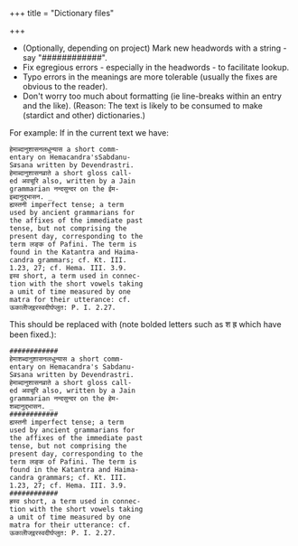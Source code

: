 +++
title = "Dictionary files"

+++

- (Optionally, depending on project) Mark new headwords with a string - say "############".
- Fix egregious errors - especially in the headwords - to facilitate lookup.
- Typo errors in the meanings are more tolerable (usually the fixes are obvious to the reader).
- Don't worry too much about formatting (ie line-breaks within an entry and the like). (Reason: The text is likely to be consumed to make (stardict and other) dictionaries.)

For example: If in the current text we have:

    हेमाब्दानुशासनलधुन्यास a short comm-
    entary on Hemacandra'sSabdanu-
    Sव्रsana written by Devendrastri.
    हेमाब्दानुशासनव्राते a short gloss call-
    ed अवचूरि also, written by a Jain
    grammarian नन्दसुन्दर on the ईम-
    इब्दानुद्भासन. _
    ह्यस्तनी imperfect tense; a term
    used by ancient grammarians for
    the affixes of the immediate past
    tense, but not comprising the
    present day, corresponding to the
    term लङ्क of Pafini. The term is
    found in the Katantra and Haima-
    candra grammars; cf. Kt. III.
    1.23, 27; cf. Hema. III. 3.9.
    इस्व short, a term used in connec-
    tion with the short vowels taking
    a umit of time measured by one
    matra for their utterance: cf.
    ऊकालेोज्इरस्वदीर्घप्लुत: P. I. 2.27.
    

This should be replaced with (note bolded letters such as श ह्र which have been fixed.):

    ############
    हेमाशब्दानुशासनलधुन्यास a short comm-
    entary on Hemacandra's Sabdanu-
    Sव्रsana written by Devendrastri.
    हेमाब्दानुशासनव्राते a short gloss call-
    ed अवचूरि also, written by a Jain
    grammarian नन्दसुन्दर on the हेम-
    शब्दानुद्भासन. _
    ############
    ह्यस्तनी imperfect tense; a term
    used by ancient grammarians for
    the affixes of the immediate past
    tense, but not comprising the
    present day, corresponding to the
    term लङ्क of Pafini. The term is
    found in the Katantra and Haima-
    candra grammars; cf. Kt. III.
    1.23, 27; cf. Hema. III. 3.9.
    ############
    ह्रस्व short, a term used in connec-
    tion with the short vowels taking
    a umit of time measured by one
    matra for their utterance: cf.
    ऊकालेोज्इरस्वदीर्घप्लुत: P. I. 2.27.